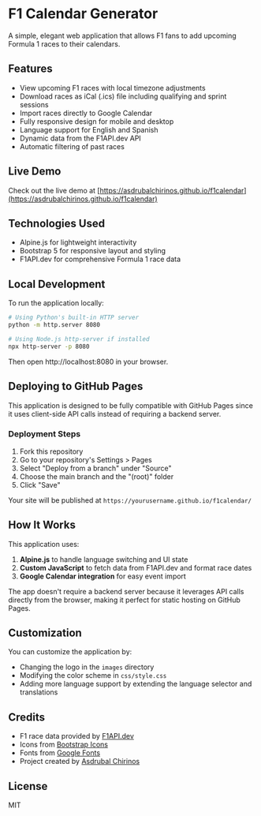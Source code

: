 # F1 Calendar Generator

A simple, elegant web application that allows F1 fans to add upcoming Formula 1 races to their calendars.

## Features

- View upcoming F1 races with local timezone adjustments
- Download races as iCal (.ics) file including qualifying and sprint sessions
- Import races directly to Google Calendar
- Fully responsive design for mobile and desktop
- Language support for English and Spanish
- Dynamic data from the F1API.dev API
- Automatic filtering of past races

## Live Demo

Check out the live demo at [https://asdrubalchirinos.github.io/f1calendar](https://asdrubalchirinos.github.io/f1calendar)

## Technologies Used

- Alpine.js for lightweight interactivity
- Bootstrap 5 for responsive layout and styling
- F1API.dev for comprehensive Formula 1 race data

## Local Development

To run the application locally:

```bash
# Using Python's built-in HTTP server
python -m http.server 8080

# Using Node.js http-server if installed
npx http-server -p 8080
```

Then open http://localhost:8080 in your browser.

## Deploying to GitHub Pages

This application is designed to be fully compatible with GitHub Pages since it uses client-side API calls instead of requiring a backend server.

### Deployment Steps

1. Fork this repository
2. Go to your repository's Settings > Pages
3. Select "Deploy from a branch" under "Source"
4. Choose the main branch and the "(root)" folder
5. Click "Save"

Your site will be published at `https://yourusername.github.io/f1calendar/`

## How It Works

This application uses:

1. **Alpine.js** to handle language switching and UI state
2. **Custom JavaScript** to fetch data from F1API.dev and format race dates
3. **Google Calendar integration** for easy event import

The app doesn't require a backend server because it leverages API calls directly from the browser, making it perfect for static hosting on GitHub Pages.

## Customization

You can customize the application by:

- Changing the logo in the `images` directory
- Modifying the color scheme in `css/style.css`
- Adding more language support by extending the language selector and translations

## Credits

- F1 race data provided by [F1API.dev](https://f1api.dev/)
- Icons from [Bootstrap Icons](https://icons.getbootstrap.com/)
- Fonts from [Google Fonts](https://fonts.google.com/)
- Project created by [Asdrubal Chirinos](https://github.com/asdrubalchirinos)

## License

MIT 